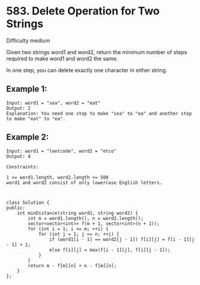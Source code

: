 # 583. Delete Operation for Two Strings
Difficulty medium

Given two strings word1 and word2, return the minimum number of steps required to make word1 and word2 the same.

In one step, you can delete exactly one character in either string.


## Example 1:
```
Input: word1 = "sea", word2 = "eat"
Output: 2
Explanation: You need one step to make "sea" to "ea" and another step to make "eat" to "ea".
```


## Example 2:
```
Input: word1 = "leetcode", word2 = "etco"
Output: 4
```


```
Constraints:

1 <= word1.length, word2.length <= 500
word1 and word2 consist of only lowercase English letters.
```


#
```
class Solution {
public:
    int minDistance(string word1, string word2) {
        int m = word1.length(), n = word2.length();
        vector<vector<int>> f(m + 1, vector<int>(n + 1));
        for (int i = 1; i <= m; ++i) {
            for (int j = 1; j <= n; ++j) {
                if (word1[i - 1] == word2[j - 1]) f[i][j] = f[i - 1][j - 1] + 1;
                else f[i][j] = max(f[i - 1][j], f[i][j - 1]);
            }
        }
        return m - f[m][n] + n - f[m][n];
    }
};
```